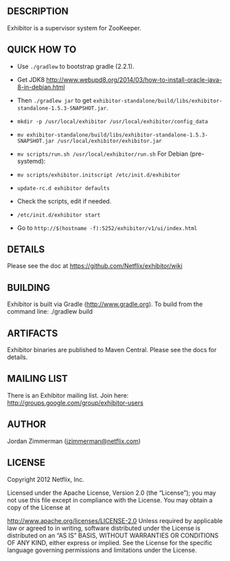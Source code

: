 ## DESCRIPTION
Exhibitor is a supervisor system for ZooKeeper.

## QUICK HOW TO

* Use `./gradlew` to bootstrap gradle (2.2.1).
* Get JDK8  http://www.webupd8.org/2014/03/how-to-install-oracle-java-8-in-debian.html
* Then `./gradlew jar` to get `exhibitor-standalone/build/libs/exhibitor-standalone-1.5.3-SNAPSHOT.jar`.
* `mkdir -p /usr/local/exhibitor /usr/local/exhibitor/config_data`
* `mv exhibitor-standalone/build/libs/exhibitor-standalone-1.5.3-SNAPSHOT.jar /usr/local/exhibitor/exhibitor.jar`
* `mv scripts/run.sh /usr/local/exhibitor/run.sh`
For Debian (pre-systemd):
* `mv scripts/exhibitor.initscript /etc/init.d/exhibitor`
* `update-rc.d exhibitor defaults`

* Check the scripts, edit if needed.
* `/etc/init.d/exhibitor start`
* Go to `http://$(hostname -f):5252/exhibitor/v1/ui/index.html` 

## DETAILS

Please see the doc at https://github.com/Netflix/exhibitor/wiki

## BUILDING

Exhibitor is built via Gradle (http://www.gradle.org). To build from the command line:
    ./gradlew build

## ARTIFACTS

Exhibitor binaries are published to Maven Central. Please see the docs for details.

## MAILING LIST

There is an Exhibitor mailing list. Join here: http://groups.google.com/group/exhibitor-users

## AUTHOR

Jordan Zimmerman (jzimmerman@netflix.com)

## LICENSE

Copyright 2012 Netflix, Inc.

Licensed under the Apache License, Version 2.0 (the “License”); you may not use this file except in
compliance with the License. You may obtain a copy of the License at

http://www.apache.org/licenses/LICENSE-2.0
Unless required by applicable law or agreed to in writing, software distributed under the License is
distributed on an “AS IS” BASIS, WITHOUT WARRANTIES OR CONDITIONS OF ANY KIND, either express or
implied. See the License for the specific language governing permissions and limitations under the
License.
